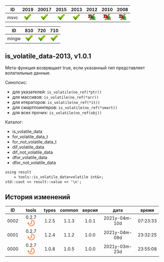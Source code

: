 ﻿
[S]: ../../../icons/star-down.png
[P]: ../../../icons/progress.png
[V]: ../../../icons/success.png
[X]: ../../../icons/failed.png
[D]: ../../../icons/danger.png
[E]: ../../../icons/empty.png
[N]: ../../../icons/na.png

| **ID**  | 2019      | 20017     | 2015      | 2013      | 2012      | 2010      | 2008      |  
|:-------:|:---------:|:---------:|:---------:|:---------:|:---------:|:---------:|:---------:|  
|  msvc   | [![V]][M] | [![V]][M] | [![V]][M] | [![V]][M] | [![N]][M] | [![N]][M] | [![N]][M] |  

| **ID**  | 810       | 720       | 710       |  
|:-------:|:---------:|:---------:|:---------:|  
|  mingw  | [![V]][M] | [![V]][M] | [![V]][M] |  

[M]: #is_volatile_data  "мета-функция: true, если указанный тип представляет собой волатильные данные"

is_volatile_data-2013, v1.0.1
---
Мета-функция возврвщает true, 
если указанный тип представляет волатильные данные.  

Синопсис:  
  - для указателей:     `is_volatile(no_ref(*ptr))`  
  - для массивов:       `is_volatile(no_ref(*arr))`  
  - для итераторов:     `is_volatile(no_ref(*it))`  
  - для смартпоинтеров: `is_volatile(no_ref(*smart))`  
  - для всех прочих:    `is_volatile(no_ref(obj))`  

Каталог:  
  - is_volatile_data  
  - for_volatile_data_t  
  - for_not_volatile_data_t  
  - dif_volatile_data  
  - dif_not_volatile_data  
  - dfor_volatile_data  
  - dfor_not_volatile_data  

```
using result 
    = tools::is_volatile_data<volatile int&>;
std::cout << result::value << '\n';
```

История изменений
---

| **ID** | tools           | types | common | версия |     дата      |  время   |  
|:------:|:---------------:|:-----:|:------:|:------:|:-------------:|:--------:|  
|  0002  | 0.2.7 [![P]][M] | 1.2.5 | 1.1.3  | 1.0.1  | 2021y-04m-10d | 07:23:33 |  
|  0001  | 0.2.7 [![P]][M] | 1.2.4 | 1.1.2  | 1.0.0  | 2021y-04m-09d | 23:32:25 |  
|  0000  | 0.2.7 [![P]][M] | 1.0.8 | 1.0.5  | 1.0.0  | 2021y-03m-23d | 23:55:08 |  

